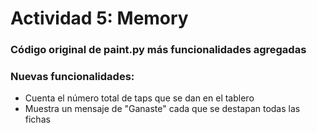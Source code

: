 # Actividad 5: Memory
### Código original de paint.py más funcionalidades agregadas
### Nuevas funcionalidades:
- Cuenta el número total de taps que se dan en el tablero
- Muestra un mensaje de "Ganaste" cada que se destapan todas las fichas
